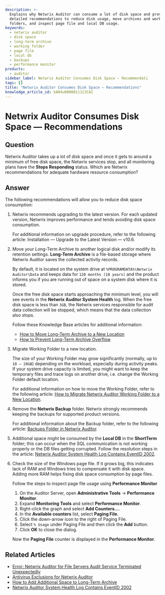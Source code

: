 ```yaml
---
description: >-
  Explains why Netwrix Auditor can consume a lot of disk space and provides
  detailed recommendations to reduce disk usage, move archives and working
  folders, and inspect page file and local DB usage.
keywords:
  - netwrix auditor
  - disk space
  - long-term archive
  - working folder
  - page file
  - local db
  - backups
  - performance monitor
products:
  - auditor
sidebar_label: Netwrix Auditor Consumes Disk Space — Recommendati
tags: []
title: "Netwrix Auditor Consumes Disk Space — Recommendations"
knowledge_article_id: kA04u00000111I3CAI
---
```


# Netwrix Auditor Consumes Disk Space — Recommendations

## Question

Netwrix Auditor takes up a lot of disk space and once it gets to around a minimum of free disk space, the Netwrix services stop, and all monitoring plans have the **Stops Responding** status. Which are Netwrix recommendations for adequate hardware resource consumption?

## Answer

The following recommendations will allow you to reduce disk space consumption:

1. Netwrix recommends upgrading to the latest version. For each updated version, Netwrix improves performance and tends avoiding disk space consumption.

   For additional information on upgrade procedure, refer to the following article: Installation — Upgrade to the Latest Version — v10.6.

2. Move your Long-Term Archive to another logical disk and/or modify its retention settings. **Long-Term Archive** is a file-based storage where Netwrix Auditor saves the collected activity records.

   By default, it is located on the system drive at `%PROGRAMDATA%\Netwrix Auditor\Data` and keeps data for `120 months (10 years)` and the product informs you if you are running out of space on a system disk where it is stored.

   Once the free disk space starts approaching the minimum level, you will see events in the **Netwrix Auditor System Health** log. When the free disk space is less than `3GB`, the Netwrix services responsible for audit data collection will be stopped, which means that the data collection also stops.

   Follow these Knowledge Base articles for additional information:

   - [How to Move Long-Term Archive to a New Location](/docs/kb/auditor/how-to-move-long-term-archive-to-a-new-location.md)
   - [How to Prevent Long-Term Archive Overflow](/docs/kb/auditor/how-to-prevent-long-term-archive-overflow.md)

3. Migrate Working Folder to a new location.

   The size of your Working Folder may grow significantly (normally, up to `10 – 20GB`) depending on the workload, especially during activity peaks. If your system drive capacity is limited, you might want to keep the temporary files and trace logs on another drive, i.e. change the Working Folder default location.

   For additional information on how to move the Working Folder, refer to the following article: [How to Migrate Netwrix Auditor Working Folder to a New Location](/docs/kb/auditor/how-to-migrate-netwrix-auditor-working-folder-to-a-new-location.md).

4. Remove the **Netwrix Backup** folder. Netwrix strongly recommends keeping the backups for supported product versions.

   For additional information about the Backup folder, refer to the following article: [Backups Folder in Netwrix Auditor](/docs/kb/auditor/backups-folder-in-netwrix-auditor.md).

5. Additional space might be consumed by the **Local DB** in the **ShortTerm** folder; this can occur when the SQL communication is not working properly or the DB files getting corrupted. Follow the resolution steps in the article: [Netwrix Auditor System Health Log Contains EventID 2002](https://docs.netwrix.com/docs/kb/auditor/netwrix-auditor-health-log-contains-eventid-2002).

6. Check the size of the Windows page file. If it grows big, this indicates lack of RAM and Windows tries to compensate it with disk space. Adding more RAM helps fixing disk space consumption by page files.

   Follow the steps to inspect page file usage using **Performance Monitor**

   1. On the Auditor Server, open **Administrative Tools** -> **Performance Monitor**.
   2. Expand **Monitoring Tools** and select **Performance Monitor**.
   3. Right-click the graph and select **Add Counters...**.
   4. In the **Available counters** list, select **Paging File.**
   5. Click the down-arrow icon to the right of Paging File.
   6. Select `% Usage` under Paging File and then click the **Add** button.
   7. Click **OK** to close the dialog.

   Now the **Paging File** counter is displayed in the **Performance Monitor**.

## Related Articles

- [Error: Netwrix Auditor for File Servers Audit Service Terminated Unexpectedly](/docs/kb/auditor/error-netwrix-auditor-for-file-servers-audit-service-terminated-unexpectedly.md)
- [Antivirus Exclusions for Netwrix Auditor](/docs/kb/auditor/antivirus-exclusions-for-netwrix-auditor.md)
- [How to Add Additional Space to Long-Term Archive](/docs/kb/auditor/how-to-add-additional-space-to-long-term-archive.md)
- [Netwrix Auditor System Health Log Contains EventID 2002](https://docs.netwrix.com/docs/kb/auditor/netwrix-auditor-health-log-contains-eventid-2002)
